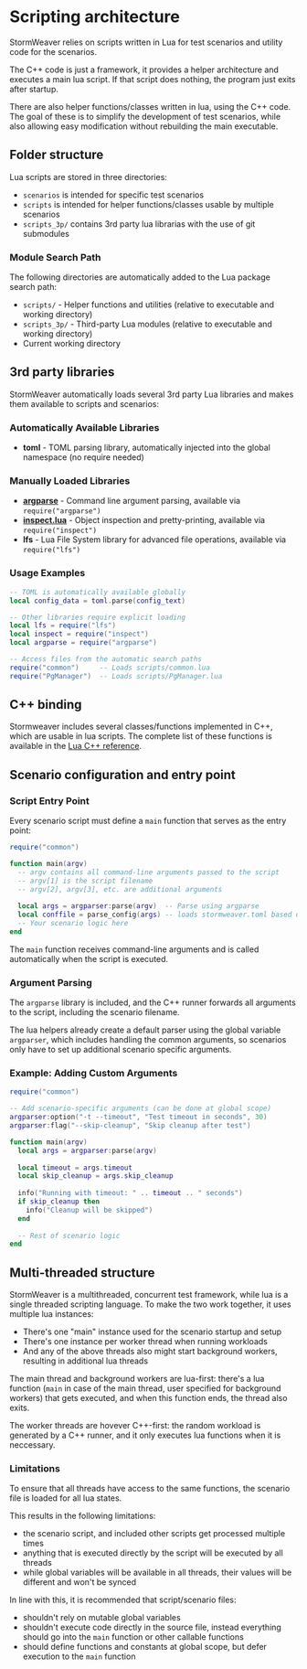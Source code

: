 # Scripting architecture

StormWeaver relies on scripts written in Lua for test scenarios and utility code for the scenarios.

The C++ code is just a framework, it provides a helper architecture and executes a main lua script.
If that script does nothing, the program just exits after startup.

There are also helper functions/classes written in lua, using the C++ code.
The goal of these is to simplify the development of test scenarios, while also allowing easy modification without rebuilding the main executable.

## Folder structure

Lua scripts are stored in three directories:

* `scenarios` is intended for specific test scenarios
* `scripts` is intended for helper functions/classes usable by multiple scenarios
* `scripts_3p/` contains 3rd party lua librarias with the use of git submodules

### Module Search Path

The following directories are automatically added to the Lua package search path:

* `scripts/` - Helper functions and utilities (relative to executable and working directory)
* `scripts_3p/` - Third-party Lua modules (relative to executable and working directory)
* Current working directory

## 3rd party libraries

StormWeaver automatically loads several 3rd party Lua libraries and makes them available to scripts and scenarios:

### Automatically Available Libraries
* **toml** - TOML parsing library, automatically injected into the global namespace (no require needed)

### Manually Loaded Libraries
* **[argparse](https://github.com/mpeterv/argparse)** - Command line argument parsing, available via `require("argparse")`
* **[inspect.lua](https://github.com/kikito/inspect.lua)** - Object inspection and pretty-printing, available via `require("inspect")`
* **lfs** - Lua File System library for advanced file operations, available via `require("lfs")`

### Usage Examples
```lua
-- TOML is automatically available globally
local config_data = toml.parse(config_text)

-- Other libraries require explicit loading
local lfs = require("lfs")
local inspect = require("inspect")
local argparse = require("argparse")

-- Access files from the automatic search paths
require("common")     -- Loads scripts/common.lua
require("PgManager")  -- Loads scripts/PgManager.lua
```

## C++ binding

Stormweaver includes several classes/functions implemented in C++, which are usable in lua scripts.
The complete list of these functions is available in the [Lua C++ reference](lua-cpp-reference.md).

## Scenario configuration and entry point

### Script Entry Point
Every scenario script must define a `main` function that serves as the entry point:

```lua
require("common")

function main(argv)
  -- argv contains all command-line arguments passed to the script
  -- argv[1] is the script filename
  -- argv[2], argv[3], etc. are additional arguments
  
  local args = argparser:parse(argv)  -- Parse using argparse
  local conffile = parse_config(args) -- loads stormweaver.toml based on the --config argument
  -- Your scenario logic here
end
```

The `main` function receives command-line arguments and is called automatically when the script is executed.

### Argument Parsing
The `argparse` library is included, and the C++ runner forwards all arguments to the script, including the scenario filename.

The lua helpers already create a default parser using the global variable `argparser`, which includes handling the common arguments, so scenarios only have to set up additional scenario specific arguments.

### Example: Adding Custom Arguments
```lua
require("common")

-- Add scenario-specific arguments (can be done at global scope)
argparser:option("-t --timeout", "Test timeout in seconds", 30)
argparser:flag("--skip-cleanup", "Skip cleanup after test")

function main(argv)
  local args = argparser:parse(argv)
  
  local timeout = args.timeout
  local skip_cleanup = args.skip_cleanup
  
  info("Running with timeout: " .. timeout .. " seconds")
  if skip_cleanup then
    info("Cleanup will be skipped")
  end
  
  -- Rest of scenario logic
end
```

## Multi-threaded structure

StormWeaver is a multithreaded, concurrent test framework, while lua is a single threaded scripting language.
To make the two work together, it uses multiple lua instances:

* There's one "main" instance used for the scenario startup and setup
* There's one instance per worker thread when running workloads
* And any of the above threads also might start background workers, resulting in additional lua threads
 
The main thread and background workers are lua-first:
there's a lua function (`main` in case of the main thread, user specified for background workers) that gets executed, and when this function ends, the thread also exits.

The worker threads are hovever C++-first:
the random workload is generated by a C++ runner, and it only executes lua functions when it is neccessary.

### Limitations

To ensure that all threads have access to the same functions, the scenario file is loaded for all lua states.

This results in the following limitations:

* the scenario script, and included other scripts get processed multiple times
* anything that is executed directly by the script will be executed by all threads
* while global variables will be available in all threads, their values will be different and won't be synced

In line with this, it is recommended that script/scenario files:

* shouldn't rely on mutable global variables
* shouldn't execute code directly in the source file, instead everything should go into the `main` function or other callable functions
* should define functions and constants at global scope, but defer execution to the `main` function

